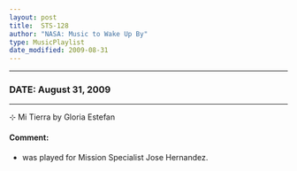 ```yaml
---
layout: post
title:  STS-128
author: "NASA: Music to Wake Up By"
type: MusicPlaylist
date_modified: 2009-08-31
---
```


----
### DATE: August 31, 2009
----
⊹ Mi Tierra by Gloria Estefan

#### Comment:
* was played for Mission Specialist Jose Hernandez.
